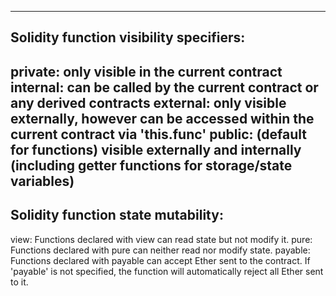 ----------------------------------------------------------------------------------------------------------------------------
Solidity function visibility specifiers:
----------------------------------------------------------------------------------------------------------------------------
private: only visible in the current contract 
internal: can be called by the current contract or any derived contracts 
external: only visible externally, however can be accessed within the current contract via 'this.func' 
public: (default for functions) visible externally and internally (including getter functions for storage/state variables)
----------------------------------------------------------------------------------------------------------------------------
Solidity function state mutability:
----------------------------------------------------------------------------------------------------------------------------
view: Functions declared with view can read state but not modify it. 
pure: Functions declared with pure can neither read nor modify state. 
payable: Functions declared with payable can accept Ether sent to the contract. If 'payable' is not specified, the function will automatically reject all Ether sent to it.